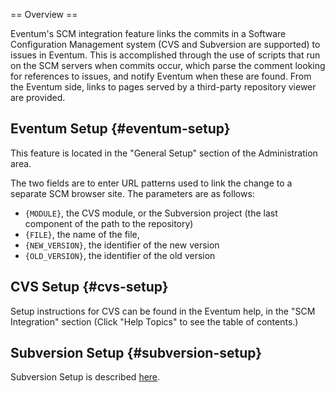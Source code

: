 == Overview ==

Eventum's SCM integration feature links the commits in a Software
Configuration Management system (CVS and Subversion are supported) to
issues in Eventum. This is accomplished through the use of scripts that
run on the SCM servers when commits occur, which parse the comment
looking for references to issues, and notify Eventum when these are
found. From the Eventum side, links to pages served by a third-party
repository viewer are provided.

Eventum Setup {#eventum-setup}
-------------

This feature is located in the "General Setup" section of the
Administration area.

The two fields are to enter URL patterns used to link the change to a
separate SCM browser site. The parameters are as follows:

-   `{MODULE}`, the CVS module, or the Subversion project (the last
    component of the path to the repository)
-   `{FILE}`, the name of the file,
-   `{NEW_VERSION}`, the identifier of the new version
-   `{OLD_VERSION}`, the identifier of the old version

CVS Setup {#cvs-setup}
---------

Setup instructions for CVS can be found in the Eventum help, in the "SCM
Integration" section (Click "Help Topics" to see the table of contents.)

Subversion Setup {#subversion-setup}
----------------

Subversion Setup is described
[here](/Eventum:Subversion_integration "wikilink").